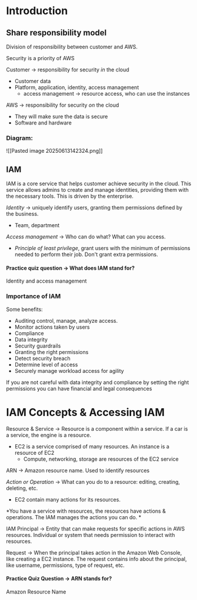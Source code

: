 # Introduction
## Share responsibility model
Division of responsibility between customer and AWS. 

Security is a priority of AWS 

Customer -> responsibility for security *in* the cloud
- Customer data
- Platform, application, identity, access management 
	- access management -> resource access, who can use the instances 


AWS -> responsibility for security *on* the cloud 
- They will make sure the data is secure 
- Software and hardware 

### Diagram:

![[Pasted image 20250613142324.png]]
## IAM

IAM is a core service that helps customer achieve security in the cloud. This service allows admins to create and manage identities, providing them with the necessary tools. This is driven by the enterprise.

*Identity* -> uniquely identify users, granting them permissions defined by the business. 
- Team, department

*Access management* -> Who can do what? What can you access.
- *Principle of least privilege*, grant users with the minimum of permissions needed to perform their job. Don't grant extra permissions. 

#### Practice quiz question -> What does IAM stand for?
Identity and access management 

### Importance of IAM

Some benefits:
- Auditing control, manage, analyze access. 
- Monitor actions taken by users
- Compliance
- Data integrity
- Security guardrails
- Granting the right permissions
- Detect security breach
- Determine level of access 
- Securely manage workload access for agility 

If you are not careful with data integrity and compliance by setting the right permissions you can have financial and legal consequences 



# IAM Concepts & Accessing IAM 

Resource & Service -> Resource is a component within a service. If a car is a service, the engine is a resource. 
- EC2 is a service comprised of many resources. An instance is a resource of EC2 
	- Compute, networking, storage are resources of the EC2 service 

ARN -> Amazon resource name. Used to identify resources 

*Action or Operation* -> What can you do to a resource: editing, creating, deleting, etc. 
- EC2 contain many actions for its resources. 

*You have a service with resources, the resources have actions & operations. The IAM manages the actions you can do. *

IAM Principal -> Entity that can make requests for specific actions in AWS resources. Individual or system that needs permission to interact with resources. 

Request -> When the principal takes action in the Amazon Web Console, like creating a EC2 instance. The request contains info about the principal, like username, permissions, type of request, etc. 
#### Practice Quiz Question -> ARN stands for?
Amazon Resource Name